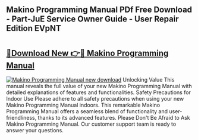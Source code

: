 ## Makino Programming Manual PDf Free Download - Part-JuE Service Owner Guide - User Repair Edition EVpNT

# <h2><a href="http://bc21582.oget.top/?id=Makino+Programming+Manual">🔗Download New 👉🔴 Makino Programming Manual</a></h2>

[![Makino Programming Manual new download](https://i.imgur.com/5g1atiW.png)](http://bc21582.oget.top/?id=Makino+Programming+Manual)
Unlocking Value This manual reveals the full value of your new Makino Programming Manual with detailed explanations of features and functionalities. Safety Precautions for Indoor Use Please adhere to all safety precautions when using your new Makino Programming Manual indoors. This remarkable Makino Programming Manual offers a seamless blend of functionality and user-friendliness, thanks to its advanced features. Please Don't Be Afraid to Ask Makino Programming Manual. Our customer support team is ready to answer your questions.
